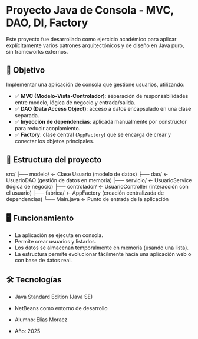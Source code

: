 # Proyecto Java de Consola - MVC, DAO, DI, Factory

Este proyecto fue desarrollado como ejercicio académico para aplicar explícitamente varios patrones arquitectónicos y de diseño en Java puro, sin frameworks externos.

## 📌 Objetivo

Implementar una aplicación de consola que gestione usuarios, utilizando:

- ✅ **MVC (Modelo-Vista-Controlador)**: separación de responsabilidades entre modelo, lógica de negocio y entrada/salida.
- ✅ **DAO (Data Access Object)**: acceso a datos encapsulado en una clase separada.
- ✅ **Inyección de dependencias**: aplicada manualmente por constructor para reducir acoplamiento.
- ✅ **Factory**: clase central (`AppFactory`) que se encarga de crear y conectar los objetos principales.

## 🧠 Estructura del proyecto

src/
├── modelo/ ← Clase Usuario (modelo de datos)
├── dao/ ← UsuarioDAO (gestión de datos en memoria)
├── servicio/ ← UsuarioService (lógica de negocio)
├── controlador/ ← UsuarioController (interacción con el usuario)
├── fabrica/ ← AppFactory (creación centralizada de dependencias)
└── Main.java ← Punto de entrada de la aplicación


## 🖥️ Funcionamiento

- La aplicación se ejecuta en consola.
- Permite crear usuarios y listarlos.
- Los datos se almacenan temporalmente en memoria (usando una lista).
- La estructura permite evolucionar fácilmente hacia una aplicación web o con base de datos real.

## 🛠️ Tecnologías

- Java Standard Edition (Java SE)
- NetBeans como entorno de desarrollo

- Alumno: Elías Moraez
- Año: 2025
